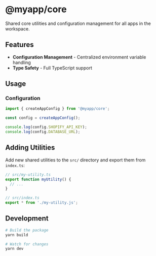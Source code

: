 # @myapp/core

Shared core utilities and configuration management for all apps in the workspace.

## Features

- **Configuration Management** - Centralized environment variable handling
- **Type Safety** - Full TypeScript support

## Usage

### Configuration

```typescript
import { createAppConfig } from '@myapp/core';

const config = createAppConfig();

console.log(config.SHOPIFY_API_KEY);
console.log(config.DATABASE_URL);
```

## Adding Utilities

Add new shared utilities to the `src/` directory and export them from `index.ts`:

```typescript
// src/my-utility.ts
export function myUtility() {
  // ...
}

// src/index.ts
export * from './my-utility.js';
```

## Development

```bash
# Build the package
yarn build

# Watch for changes
yarn dev
```


